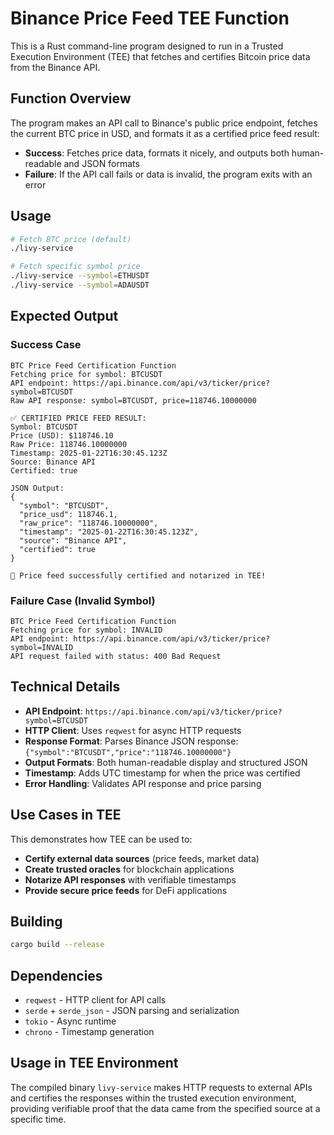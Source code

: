 # Binance Price Feed TEE Function

This is a Rust command-line program designed to run in a Trusted Execution Environment (TEE) that fetches and certifies Bitcoin price data from the Binance API.

## Function Overview

The program makes an API call to Binance's public price endpoint, fetches the current BTC price in USD, and formats it as a certified price feed result:
- **Success**: Fetches price data, formats it nicely, and outputs both human-readable and JSON formats
- **Failure**: If the API call fails or data is invalid, the program exits with an error

## Usage

```bash
# Fetch BTC price (default)
./livy-service

# Fetch specific symbol price  
./livy-service --symbol=ETHUSDT
./livy-service --symbol=ADAUSDT
```

## Expected Output

### Success Case
```
BTC Price Feed Certification Function
Fetching price for symbol: BTCUSDT
API endpoint: https://api.binance.com/api/v3/ticker/price?symbol=BTCUSDT
Raw API response: symbol=BTCUSDT, price=118746.10000000

✅ CERTIFIED PRICE FEED RESULT:
Symbol: BTCUSDT
Price (USD): $118746.10
Raw Price: 118746.10000000
Timestamp: 2025-01-22T16:30:45.123Z
Source: Binance API
Certified: true

JSON Output:
{
  "symbol": "BTCUSDT",
  "price_usd": 118746.1,
  "raw_price": "118746.10000000",
  "timestamp": "2025-01-22T16:30:45.123Z",
  "source": "Binance API",
  "certified": true
}

🎉 Price feed successfully certified and notarized in TEE!
```

### Failure Case (Invalid Symbol)
```
BTC Price Feed Certification Function
Fetching price for symbol: INVALID
API endpoint: https://api.binance.com/api/v3/ticker/price?symbol=INVALID
API request failed with status: 400 Bad Request
```

## Technical Details

- **API Endpoint**: `https://api.binance.com/api/v3/ticker/price?symbol=BTCUSDT`
- **HTTP Client**: Uses `reqwest` for async HTTP requests
- **Response Format**: Parses Binance JSON response: `{"symbol":"BTCUSDT","price":"118746.10000000"}`
- **Output Formats**: Both human-readable display and structured JSON
- **Timestamp**: Adds UTC timestamp for when the price was certified
- **Error Handling**: Validates API response and price parsing

## Use Cases in TEE

This demonstrates how TEE can be used to:
- **Certify external data sources** (price feeds, market data)
- **Create trusted oracles** for blockchain applications  
- **Notarize API responses** with verifiable timestamps
- **Provide secure price feeds** for DeFi applications

## Building

```bash
cargo build --release
```

## Dependencies

- `reqwest` - HTTP client for API calls
- `serde` + `serde_json` - JSON parsing and serialization
- `tokio` - Async runtime
- `chrono` - Timestamp generation

## Usage in TEE Environment

The compiled binary `livy-service` makes HTTP requests to external APIs and certifies the responses within the trusted execution environment, providing verifiable proof that the data came from the specified source at a specific time. 